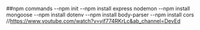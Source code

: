 ##npm commands
--npm init
--npm install express nodemon
--npm install mongoose
--npm install dotenv
--npm install body-parser
--npm install cors
//https://www.youtube.com/watch?v=vjf774RKrLc&ab_channel=DevEd
